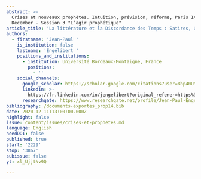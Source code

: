 ```yaml
---
abstract: >-
  Crises et nouveaux prophètes. Intuition, prévision, réforme, Paris IAS, 10-11
  December - Session 3 "L’agir prophétique"
article_title: 'La littérature et la Discordance des Temps : Satires, Utopies, Apocalypses'
authors:
  - firstname: 'Jean-Paul '
    is_institution: false
    lastname: 'Engélibert '
    positions_and_institutions:
      - institution: Université Bordeaux-Montaigne, France
        positions:
          - ''
    social_channels:
      google_scholar: https://scholar.google.com/citations?user=8bp40UMAAAAJ&hl=fr
      linkedin: >-
        https://fr.linkedin.com/in/jengelibert?original_referer=https%3A%2F%2Fwww.google.com%2F
      researchgate: https://www.researchgate.net/profile/Jean-Paul-Engelibert
bibliography: /documents-exportes_prop14.bib
date: 2020-12-11T13:00:00.000Z
highlight: false
issue: content/issues/crises-et-prophetes.md
language: English
needDOI: false
published: true
start: '2229'
stop: '3867'
subissue: false
yt: xl_UjjtNv9Q

---
```


<Youtube yt="xl_UjjtNv9Q" caption="La littérature et la discordance des temps : satires, utopies, apocalypses" start="2229" stop="3867"></Youtube>